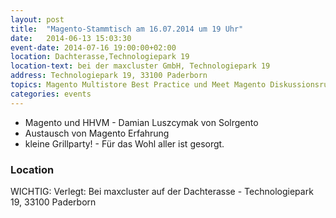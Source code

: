 ```yaml
---
layout: post
title:  "Magento-Stammtisch am 16.07.2014 um 19 Uhr"
date:   2014-06-13 15:03:30
event-date: 2014-07-16 19:00:00+02:00
location: Dachterasse,Technologiepark 19
location-text: bei der maxcluster GmbH, Technologiepark 19
address: Technologiepark 19, 33100 Paderborn
topics: Magento Multistore Best Practice und Meet Magento Diskussionsrunde
categories: events
---
```


*  Magento und HHVM - Damian Luszcymak von Solrgento
*  Austausch von Magento Erfahrung
*  kleine Grillparty! - Für das Wohl aller ist gesorgt. 

### Location

WICHTIG: Verlegt: Bei maxcluster auf der Dachterasse - Technologiepark 19, 33100 Paderborn
